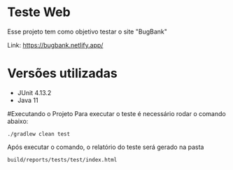 # Teste Web

Esse projeto tem como objetivo testar o site "BugBank"

Link: https://bugbank.netlify.app/

# Versões utilizadas
- JUnit 4.13.2
- Java 11

#Executando o Projeto 
Para executar o teste é necessário rodar o comando abaixo:
```
./gradlew clean test
```
Após executar o comando, o relatório do teste será gerado na pasta
```
build/reports/tests/test/index.html
```


